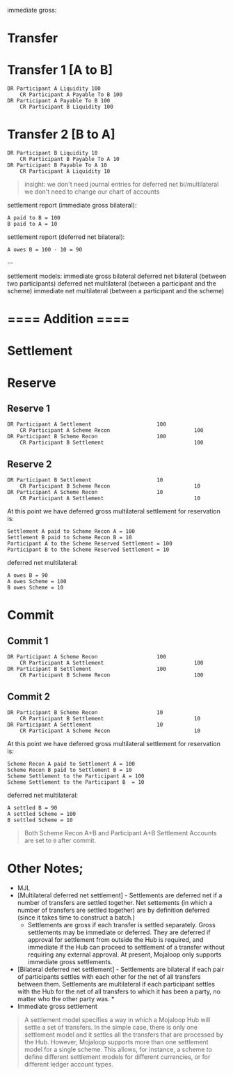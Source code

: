 immediate gross:

# Transfer

# Transfer 1 [A to B]
```
DR Participant A Liquidity 100
    CR Participant A Payable To B 100
DR Participant A Payable To B 100
    CR Participant B Liquidity 100
```

# Transfer 2 [B to A]
```
DR Participant B Liquidity 10
    CR Participant B Payable To A 10
DR Participant B Payable To A 10
    CR Participant A Liquidity 10
```


> insight: we don't need journal entries for deferred net bi/multilateral
> we don't need to change our chart of accounts

settlement report (immediate gross bilateral):

    A paid to B = 100
    B paid to A = 10

settlement report (deferred net bilateral):

    A owes B = 100 - 10 = 90
--

settlement models:
immediate gross bilateral
deferred net bilateral (between two participants)
deferred net multilateral (between a participant and the scheme)
immediate net multilateral (between a participant and the scheme)

# ==== Addition ====

# Settlement

# Reserve
## Reserve 1
```
DR Participant A Settlement                     100
    CR Participant A Scheme Recon                           100
DR Participant B Scheme Recon                   100
    CR Participant B Settlement                             100
```
## Reserve 2
```
DR Participant B Settlement                     10
    CR Participant B Scheme Recon                           10
DR Participant A Scheme Recon                   10
    CR Participant A Settlement                             10
```

At this point we have deferred gross multilateral settlement for reservation is:

    Settlement A paid to Scheme Recon A = 100
    Settlement B paid to Scheme Recon B = 10
    Participant A to the Scheme Reserved Settlement = 100
    Participant B to the Scheme Reserved Settlement = 10

deferred net multilateral:
                      
    A owes B = 90
    A owes Scheme = 100
    B owes Scheme = 10

# Commit

## Commit 1
```
DR Participant A Scheme Recon                   100
    CR Participant A Settlement                             100
DR Participant B Settlement                     100
    CR Participant B Scheme Recon                           100
```

## Commit 2
```
DR Participant B Scheme Recon                   10
    CR Participant B Settlement                             10
DR Participant A Settlement                     10
    CR Participant A Scheme Recon                           10
```

At this point we have deferred gross multilateral settlement for reservation is:

    Scheme Recon A paid to Settlement A = 100
    Scheme Recon B paid to Settlement B = 10
    Scheme Settlement to the Participant A = 100
    Scheme Settlement to the Participant B  = 10

deferred net multilateral:

    A settled B = 90
    A settled Scheme = 100
    B settled Scheme = 10
> Both Scheme Recon A+B and Participant A+B Settlement Accounts are set to `0` after commit.


# Other Notes;

* MJL
* [Multilateral deferred net settlement] - Settlements are deferred net if a number of transfers are settled together. Net settements (in which a number of transfers are settled together) are by definition deferred (since it takes time to construct a batch.)
    * Settlements are gross if each transfer is settled separately. Gross settlements may be immediate or deferred. They are deferred if approval for settlement from outside the Hub is required, and immediate if the Hub can proceed to settlement of a transfer without requiring any external approval. At present, Mojaloop only supports immediate gross settlements.
* [Bilateral deferred net settlement] - Settlements are bilateral if each pair of participants settles with each other for the net of all transfers between them. Settlements are multilateral if each participant settles with the Hub for the net of all transfers to which it has been a party, no matter who the other party was.
    *
* Immediate gross settlement

> A settlement model specifies a way in which a Mojaloop Hub will settle a set of transfers. In the simple case, there is only one settlement model and it settles all the transfers that are processed by the Hub. However, Mojaloop supports more than one settlement model for a single scheme. This allows, for instance, a scheme to define different settlement models for different currencies, or for different ledger account types.
